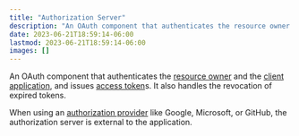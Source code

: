 ```yaml
---
title: "Authorization Server"
description: "An OAuth component that authenticates the resource owner and the client application as well as issuing access tokens"
date: 2023-06-21T18:59:14-06:00
lastmod: 2023-06-21T18:59:14-06:00
images: []
---
```


An OAuth component that authenticates the [resource owner](#resource-owner)
and the [client application](#client-application), and issues
[access token](#access-token)s. It also handles the revocation of expired
tokens.

When using an [authorization provider](#authorization-provider) like
Google, Microsoft, or GitHub, the authorization server is external to the
application.
